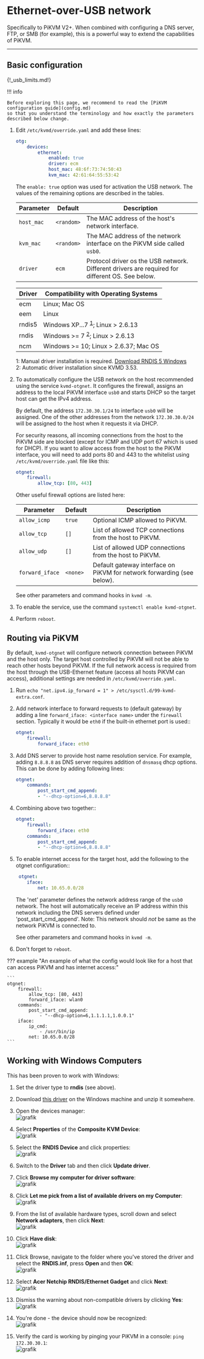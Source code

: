 # Ethernet-over-USB network

Specifically to PiKVM V2+. When combined with configuring a DNS server, FTP, or SMB (for example), this is a powerful way to extend the capabilities of PiKVM.

-----
## Basic configuration

{!_usb_limits.md!}

!!! info

    Before exploring this page, we recommend to read the [PiKVM configuration guide](config.md)
    so that you understand the terminology and how exactly the parameters described below change.

1. Edit `/etc/kvmd/override.yaml` and add these lines:

    ``` yaml
    otg:
        devices:
            ethernet:
                enabled: true
                driver: ecm
                host_mac: 48:6f:73:74:50:43
                kvm_mac: 42:61:64:55:53:42
    ```

    The `enable: true` option was used for activation the USB network. The values of the remaining options are described in the tables.

    | Parameter  | Default    | Description |
    |------------|------------|-------------|
    | `host_mac` | `<random>` | The MAC address of the host's network interface. |
    | `kvm_mac`  | `<random>` | The MAC address of the network interface on the PiKVM side called `usb0`. |
    | `driver`   | `ecm`      | Protocol driver os the USB network. Different drivers are required for different OS. See below. |

    | Driver | Compatibility with Operating Systems|
    |--------|-------------------------------------|
    | ecm    | Linux; Mac OS |
    | eem    | Linux |
    | rndis5 | Windows XP...7 <sup>[1](#rndis5)</sup>; Linux > 2.6.13 |
    | rndis  | Windows >= 7 <sup>[2](#rndis)</sup>; Linux > 2.6.13 |
    | ncm    | Windows >= 10; Linux > 2.6.37; Mac OS |

    <a name="rndis5">1</a>: Manual driver installation is required. [Download RNDIS 5 Windows](driver/win/pikvm-rndis5.inf)<br>
    <a name="rndis">2</a>: Automatic driver installation since KVMD 3.53.

2. To automatically configure the USB network on the host recommended using the service `kvmd-otgnet`.
    It configures the firewall, assigns an address to the local PiKVM interface `usb0` and starts DHCP so the target host can get the IPv4 address.

    By default, the address `172.30.30.1/24` to interface `usb0` will be assigned.
    One of the other addresses from the network `172.30.30.0/24` will be assigned to the host when it requests it via DHCP.

    For security reasons, all incoming connections from the host to the PiKVM side are blocked (except for ICMP and UDP port 67 which is used for DHCP).
    If you want to allow access from the host to the PiKVM interface, you will need to add ports 80 and 443 to the whitelist using `/etc/kvmd/override.yaml`
    file like this:

    ```yaml
    otgnet:
        firewall:
            allow_tcp: [80, 443]
    ```

    Other useful firewall options are listed here:

    | Parameter       | Default  | Description |
    |-----------------|----------|-------------|
    | `allow_icmp`    | `true`   | Optional ICMP allowed to PiKVM. |
    | `allow_tcp`     | `[]`     | List of allowed TCP connections from the host to PiKVM. |
    | `allow_udp`     | `[]`     | List of allowed UDP connections from the host to PiKVM. |
    | `forward_iface` | `<none>` | Default gateway interface on PiKVM for network forwarding (see below). |

    See other parameters and command hooks in `kvmd -m`.

3. To enable the service, use the command `systemctl enable kvmd-otgnet`.

4. Perform `reboot`.


## Routing via PiKVM

By default, `kvmd-otgnet` will configure network connection between PiKVM and the host only.
The target host controlled by PiKVM will not be able to reach other hosts beyond PiKVM.
If the full network access is required from the host through the USB-Ethernet feature (access all hosts PiKVM can access),
additional settings are needed in `/etc/kvmd/override.yaml`.

1. Run `echo "net.ipv4.ip_forward = 1" > /etc/sysctl.d/99-kvmd-extra.conf`.

2. Add network interface to forward requests to (default gateway) by adding a line `forward_iface: <interface name>` under the `firewall` section.
    Typically it would be `eth0` if the built-in ethernet port is used::

    ```yaml
    otgnet:
        firewall:
            forward_iface: eth0
    ```

3. Add DNS server to provide host name resolution service.
    For example, adding `8.8.8.8` as DNS server requires addition of `dnsmasq` dhcp options.
    This can be done by adding following lines:

    ```yaml
    otgnet:
        commands:
            post_start_cmd_append:
            - "--dhcp-option=6,8.8.8.8"
    ```

4. Combining above two together::

    ```yaml
    otgnet:
        firewall:
            forward_iface: eth0
        commands:
            post_start_cmd_append:
            - "--dhcp-option=6,8.8.8.8"
    ```

5. To enable internet access for the target host, add the following to the otgnet configuration::
    
    ```yaml
     otgnet:
        iface:
            net: 10.65.0.0/28
    ```

    The 'net' parameter defines the network address range of the `usb0` network.
    The host will automatically receive an IP address within this network including the DNS servers defined under 'post_start_cmd_append'.
    Note: This network should *not* be same as the network PiKVM is connected to.

    See other parameters and command hooks in `kvmd -m`.

6. Don't forget to `reboot`.

??? example "An example of what the config would look like for a host that can access PiKVM and has internet access:"

    ```
    otgnet:
        firewall:
            allow_tcp: [80, 443]
            forward_iface: wlan0
        commands:
            post_start_cmd_append:
                - "--dhcp-option=6,1.1.1.1,1.0.0.1"
        iface:
            ip_cmd:
                - /usr/bin/ip
            net: 10.65.0.0/28
    ```


## Working with Windows Computers
This has been proven to work with Windows:

1. Set the driver type to **rndis** (see above).

2. Download [this driver](https://modclouddownloadprod.blob.core.windows.net/shared/mod-rndis-driver-windows.zip) on the Windows machine and unzip it somewhere.

3. Open the devices manager:<br>
    ![grafik](https://user-images.githubusercontent.com/100349/149659926-34c6650e-fc9d-469b-838d-969b754d98fd.png)

4. Select **Properties** of the **Composite KVM Device**:<br>
    ![grafik](https://user-images.githubusercontent.com/100349/149659971-67f68537-af83-41af-a777-99c022b78677.png)

5. Select the **RNDIS Device** and click properties:<br>
    ![grafik](https://user-images.githubusercontent.com/100349/149659911-9f734343-50c2-4868-82e0-f47712670d98.png)

6. Switch to the **Driver** tab and then click **Update driver**.

7. Click **Browse my computer for driver software**:<br>
    ![grafik](https://user-images.githubusercontent.com/100349/149660982-0f9ce11e-ab03-4bff-a0aa-1c2427664a19.png)

8. Click **Let me pick from a list of available drivers on my Computer**:<br>
    ![grafik](https://user-images.githubusercontent.com/100349/149661039-ad6740d5-624b-4649-aef9-38cbaf5965b3.png)

9. From the list of available hardware types, scroll down and select **Network adapters**, then click **Next**:<br>
    ![grafik](https://user-images.githubusercontent.com/100349/149661132-405fad53-a4a4-41c2-a60d-da3a93059ae2.png) 

10. Click **Have disk**:<br>
    ![grafik](https://user-images.githubusercontent.com/100349/149661092-7cd9f642-039a-4469-8439-44dca9f24129.png)

11. Click Browse, navigate to the folder where you've stored the driver and select the **RNDIS.inf**, press **Open** and then **OK**:<br>
    ![grafik](https://user-images.githubusercontent.com/100349/149661186-5039689e-53fe-49e6-8892-af0bd92daa54.png)

12. Select **Acer Netchip RNDIS/Ethernet Gadget** and click **Next**:<br>
    ![grafik](https://user-images.githubusercontent.com/100349/149661214-d0504972-a8f6-4496-a4d6-033c70f45f9f.png)

13. Dismiss the warning about non-compatible drivers by clicking **Yes**:<br>
    ![grafik](https://user-images.githubusercontent.com/100349/149661228-e10039ae-ac32-4b98-83aa-893e4e07b639.png)

14. You're done - the device should now be recognized:<br>
    ![grafik](https://user-images.githubusercontent.com/100349/149661295-97d8d8f9-5c40-4d80-b3a2-c544ca8c7224.png)

15. Verify the card is working by pinging your PiKVM in a console: `ping 172.30.30.1`:<br>
    ![grafik](https://user-images.githubusercontent.com/100349/149662794-51d34926-a6d4-425a-8cdd-b16d69e458ee.png)
